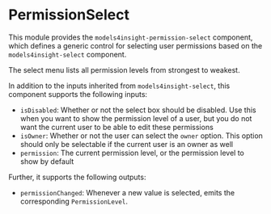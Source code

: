 # PermissionSelect

This module provides the `models4insight-permission-select` component, which defines a generic control for selecting user permissions based on the `models4insight-select` component.

The select menu lists all permission levels from strongest to weakest.

In addition to the inputs inherited from `models4insight-select`, this component supports the following inputs:

- `isDisabled`: Whether or not the select box should be disabled. Use this when you want to show the permission level of a user, but you do not want the current user to be able to edit these permissions
- `isOwner`: Whether or not the user can select the `owner` option. This option should only be selectable if the current user is an owner as well
- `permission`: The current permission level, or the permission level to show by default

Further, it supports the following outputs:

- `permissionChanged`: Whenever a new value is selected, emits the corresponding `PermissionLevel`.
